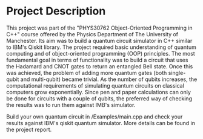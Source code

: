 # Project Description

This project was part of the "PHYS30762 Object-Oriented Programming in C++" course offered by the Physics Department of The University of Manchester. Its aim was to build a quantum circuit simulator in C++ similar to IBM's Qiskit library. The project required basic understanding of quantum computing and of object-oriented programming (OOP) principles. The most fundamental goal in terms of functionality was to build a circuit that uses the Hadamard and CNOT gates to return an entangled Bell state. Once this was achieved, the problem of adding more quantum gates (both single-qubit and multi-qubit) became trivial. As the number of qubits increases, the computational requirements of simulating quantum circuits on classical computers grow exponentially. Since pen and paper calculations can only be done for circuits with a couple of qubits, the preferred way of checking the results was to run them against IMB's simulator.

Build your own quantum circuit in /Examples/main.cpp and check your results against IBM's qiskit quantum simulator. More details can be found in the project report.
